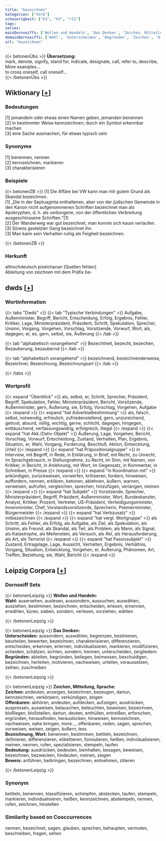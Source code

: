 ```yaml
---
title: "bezeichnen"
kategorien: ["Verb"]
schwierigkeit: ["k3", "h5", "r11"]
tags:
series:
mainDornseiffs: ['Wollen und Handeln', 'Das Denken', 'Zeichen, Mitteilung, Sprache']
domainDornseiffs: ['Wahl', 'Unterscheiden', 'Begründen', 'Zeichen', 'Offenbaren', 'Bezeichnung, Wort', 'Bedeutung', 'Beweis']
url: "bezeichnen"
---
```


{{< betonenÜbs >}}
**Übersetzung:**  
mark, denote, signify, stand for, indicate, designate, call, refer to, describe, More examples...  
to cross oneself, call  oneself...  
{{< /betonenÜbs >}}

## Wiktionary [[+](https://de.wiktionary.org/wiki/bezeichnen)]

### Bedeutungen
[1] jemandem oder etwas einen Namen geben, jemanden benennen  
[2] in bestimmter Weise kennzeichnen; durch ein Symbol erkennbar machen  
[3] eine Sache ausmachen, für etwas typisch sein  

### Synonyme
[1] benennen, nennen  
[2] kennzeichnen, markieren  
[3] charakterisieren  

### Beispiele
{{< betonenZB >}}
[1] Die Affäre bei VW kann man mit gutem Grund als Skandal bezeichnen.  
[1] „Die in der Septuaginta enthaltenen, aber von der jüdischen Gemeinde in den Kanon nicht aufgenommenen Schriften bezeichnet man als Apokryphen, d. h. als verborgene, von der öffentlichen Verbreitung ausgeschlossene Schriften.“[1]  
[2] Der Wanderweg war gut bezeichnet, man konnte sich kaum verlaufen.  
[3] Sörens gestelzter Gang bezeichnet ihn.  
[3] Man kann sein Verhalten ruhig als Feigheit bezeichnen.  

{{< /betonenZB >}}
### Herkunft
althochdeutsch pizeichanan [Quellen fehlen]  
Ableitung von zeichnen mit dem Präfix be-  



## dwds [[+](https://www.dwds.de/wb/bezeichnen)]

### Wortinformation
{{< tabs "Dwds" >}}
{{< tab "Typische Verbindungen" >}}
Aufgabe, Außenminister, Begriff, Bericht, Entscheidung, Erfolg, Ergebnis, Fehler, Kritiker, Lage, Ministerpräsident, Präsident, Schritt, Spekulation, Sprecher, Unsinn, Vorgang, Vorgehen, Vorschlag, Vorsitzende, Vorwurf, Wort, als, dagegen, er, es, gern, selbst, sie, Äußerung
{{< /tab >}}

{{< tab "alphabetisch vorangehend" >}}
Bezechtheit, bezecht, bezechen, Bezauberung, bezaubernd
{{< /tab >}}

{{< tab "alphabetisch vorangehend" >}}
bezeichnend, bezeichnenderweise, Bezeichner, Bezeichnung, Bezeichnungsart
{{< /tab >}}

{{< /tabs >}}

### Wortprofil
{{< expand "Überblick" >}} als, selbst, er, Schritt, Sprecher, Präsident, Begriff, Spekulation, Fehler, Ministerpräsident, Bericht, Vorsitzende, Außenminister, gern, Äußerung, sie, Erfolg, Vorschlag, Vorgehen, Aufgabe {{< /expand >}}
{{< expand "hat Adverbialbestimmung" >}} als, falsch, selbst, notwendig, erfreulich, zufriedenstellend, gern, unzureichend, getrost, absurd, völlig, wichtig, gerne, schlicht, dagegen, hingegen, enttäuschend, verfassungswidrig, erfolgreich, illegal {{< /expand >}}
{{< expand "hat Akk./Dativ-Objekt" >}} Äußerung, Lage, Vorgehen, Bericht, Vorschlag, Vorwurf, Entscheidung, Zustand, Verhalten, Plan, Ergebnis, Situation, er, Wahl, Vorgang, Forderung, Beschluß, Aktion, Entwicklung, Urteil {{< /expand >}}
{{< expand "hat Präpositionalgruppe" >}} in Interview, mit Begriff, in Rede, in Erklärung, in Brief, mit Recht, zu Unrecht, im Sprachgebrauch, in Stellungnahme, zu Recht, im Sinn, mit Namen, von Kritiker, in Bericht, in Anlehnung, mit Wort, im Gegensatz, in Kommentar, in Schreiben, in Presse {{< /expand >}}
{{< expand "in Koordination mit" >}} ankündigen, zurückweisen, vorwerfen, kritisieren, fordern, hinweisen, auffordern, nennen, erklären, betonen, ablehnen, äußern, warnen, verweisen, aufrufen, vergleichen, sprechen, hinzufügen, verlangen, meinen {{< /expand >}}
{{< expand "hat Subjekt" >}} Vorsitzende, Sprecher, Ministerpräsident, Begriff, Präsident, Außenminister, Wort, Bundeskanzler, Analyst, Kritiker, Prozent, Vertreter, US-Präsident, Verteidigungsminister, Innenminister, Chef, Vorstandsvorsitzende, Sprecherin, Premierminister, Bürgermeister {{< /expand >}}
{{< expand "hat Verbzusatz" >}} mitbezeichnen {{< /expand >}}
{{< expand "hat vergl. Wortgruppe" >}} als Schritt, als Fehler, als Erfolg, als Aufgabe, als Ziel, als Spekulation, als Unsinn, als Freund, als Skandal, als Teil, als Problem, als Mann, als Signal, als Katastrophe, als Meilenstein, als Versuch, als Akt, als Herausforderung, als Art, als Terrorist {{< /expand >}}
{{< expand "hat Passivsubjekt" >}} Zustand, Ertragslage, Lage, Aussicht, Verhalten, Ergebnis, Verhältnis, Vorgang, Situation, Entwicklung, Vorgehen, er, Äußerung, Phänomen, Art, Treffen, Beziehung, sie, Wahl, Bericht {{< /expand >}}

## Leipzig Corpora [[+](https://corpora.uni-leipzig.de/en/res?word=bezeichnen&corpusId=deu_newscrawl-public_2018)]

### Dornseiff Sets
{{< betonenLeipzig >}}
**Wollen und Handeln:**  
**Wahl:** ausersehen, auslesen, aussondern, aussuchen, auswählen, ausziehen, bestimmen, bezeichnen, entscheiden, erlesen, ernennen, erwählen, küren, sieben, sondern, verlesen, vorziehen, wählen  

{{< /betonenLeipzig >}}


{{< betonenLeipzig >}}
**Das Denken:**  
**Unterscheiden:** aussondern, auswählen, begrenzen, bestimmen, beurteilen, bewerten, bezeichnen, charakterisieren, differenzieren, entscheiden, erkennen, erlernen, individualisieren, markieren, modifizieren, scheiden, schätzen, sichten, sondern, trennen, unterscheiden, zergliedern  
**Begründen:** ableiten, begründen, beilegen, beimessen, beschuldigen, bezeichnen, herleiten, motivieren, nachweisen, urteilen, voraussetzen, zeihen, zuschreiben  

{{< /betonenLeipzig >}}


{{< betonenLeipzig >}}
**Zeichen, Mitteilung, Sprache:**  
**Zeichen:** andeuten, anzeigen, bezeichnen, bezeugen, dartun, kennzeichnen, verkörpern, verkündigen, zeigen  
**Offenbaren:** abhören, andeuten, aufdecken, aufzeigen, ausdrücken, auspressen, ausweisen, belauschen, beleuchten, beweisen, bezeichnen, bloßlegen, bloßstellen, dartun, deuten, enthüllen, entreißen, erforschen, ergründen, herausfinden, herauslocken, hinweisen, kennzeichnen, nachweisen, nahe bringen, more..., offenbaren, reden, sagen, sprechen, vorweisen, weisen, zeigen, äußern, less  
**Bezeichnung, Wort:** benennen, bestimmen, betiteln, bezeichnen, definieren, differenzieren, etikettieren, formulieren, heißen, individualisieren, meinen, nennen, rufen, spezialisieren, stempeln, taufen  
**Bedeutung:** ausdrücken, bedeuten, beinhalten, besagen, beweisen, bezeichnen, bezwecken, hindeuten, meinen, zeigen  
**Beweis:** anführen, beibringen, bezeichnen, entnehmen, zitieren  

{{< /betonenLeipzig >}}

### Synonym
betiteln, benennen, klassifizieren, schimpfen, abstecken, taufen, stempeln, markieren, individualisieren, heißen, kennzeichnen, abstempeln, nennen, rufen, zeichnen, hinstellen


### Similarity based on Cooccurrences
nennen, bezeichnet, sagen, glauben, sprechen, behaupten, vermuten, beschreiben, fragen, sehen

